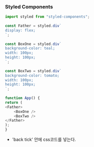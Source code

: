 ### Styled Components

```javascript
import styled from "styled-components";  
  
const Father = styled.div`  
display: flex;  
`;  
  
const BoxOne = styled.div`  
background-color: teal;  
width: 100px;  
height: 100px;  
`;  
  
const BoxTwo = styled.div`  
background-color: tomato;  
width: 100px;  
height: 100px;  
`;  
  
function App() {  
return (  
<Father>  
	<BoxOne />  
	<BoxTwo />  
</Father>  
);  
}
```

- 'back tick' 안에 css코드를 넣는다.
